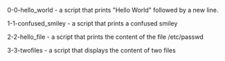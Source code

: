 0-0-hello_world - a script that prints "Hello World" followed by a new line.

1-1-confused_smiley - a script that prints a confused smiley

2-2-hello_file - a script that prints the content of the file /etc/passwd

3-3-twofiles - a script that displays the content of two files

